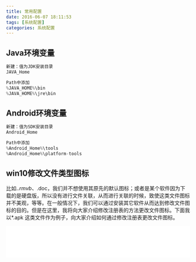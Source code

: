 ```yaml
---
title: 常用配置
date: 2016-06-07 18:11:53
tags: [系统配置]
categories: 系统配置
---
```

## Java环境变量
```JavaScript
新建：值为JDK安装目录
JAVA_Home

Path中添加
%JAVA_HOME%\bin
%JAVA_HOME%\jre\bin
```
## Android环境变量
```JavaScript
新建：值为SDK安装目录
Android_Home

Path中添加
%Android_Home%\tools
%Android_Home%\platform-tools
```


<!--more-->

## win10修改文件类型图标
比如.*.rmvb、*.doc，我们并不想使用其原先的默认图标；或者是某个软件因为下载的是硬盘版，所以没有进行文件关联，从而进行关联的时候，致使这类文件图标并不美观，等等。在一般情况下，我们可以通过安装其它软件从而达到修改文件图标的目的。但是在这里，我将向大家介绍修改注册表的方法更改文件图标。下面我以*.apk 这类文件作为例子，向大家介绍如何通过修改注册表更改文件图标。



<iframe frameborder="no" border="0" marginwidth="0" marginheight="0" width=100% height=86 src="//music.163.com/outchain/player?type=2&id=66265&auto=1&height=66"></iframe>
